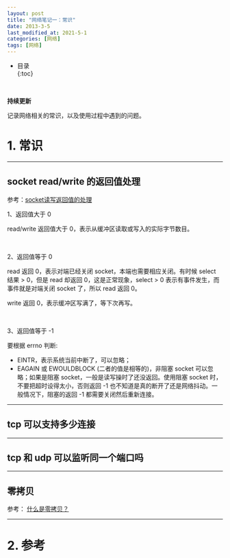 ```yaml
---
layout: post
title: "网络笔记一：常识"
date: 2013-3-5
last_modified_at: 2021-5-1
categories: [网络]
tags: [网络]
---
```


* 目录  
{:toc}
<br/>

**持续更新**   

记录网络相关的常识，以及使用过程中遇到的问题。    

# 1. 常识

---

## socket read/write 的返回值处理

参考：[socket读写返回值的处理](https://cloud.tencent.com/developer/article/1021456)    

1、返回值大于 0    

read/write 返回值大于 0，表示从缓冲区读取或写入的实际字节数目。  

<br/>

2、返回值等于 0     

read 返回 0，表示对端已经关闭 socket，本端也需要相应关闭。有时候 select 结果 > 0，但是 read 却返回 0，这是正常现象，select > 0 表示有事件发生，而事件就是对端关闭 socket 了，所以 read 返回 0。   

write 返回 0，表示缓冲区写满了，等下次再写。   

<br/>

3、返回值等于 -1

要根据 errno 判断:    

* EINTR，表示系统当前中断了，可以忽略；  
* EAGAIN 或 EWOULDBLOCK (二者的值是相等的)，非阻塞 socket 可以忽略；如果是阻塞 socket，一般是读写操时了还没返回。使用阻塞 socket 时，不要把超时设得太小，否则返回 -1 也不知道是真的断开了还是网络抖动。一般情况下，阻塞的返回 -1 都需要关闭然后重新连接。  

---

## tcp 可以支持多少连接

---

## tcp 和 udp 可以监听同一个端口吗

---


## 零拷贝

参考： [什么是零拷贝？](https://xiaolincoding.com/os/8_network_system/zero_copy.html#_9-1-%E4%BB%80%E4%B9%88%E6%98%AF%E9%9B%B6%E6%8B%B7%E8%B4%9D)

---

# 2. 参考